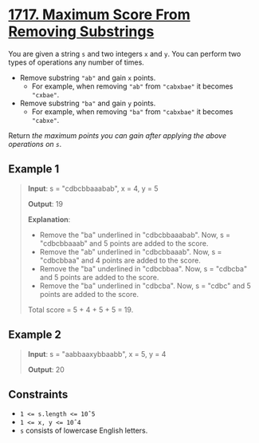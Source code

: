 # [1717. Maximum Score From Removing Substrings](https://leetcode.com/problems/maximum-score-from-removing-substrings)

You are given a string `s` and two integers `x` and `y`. You can perform two types of operations any number of times.

- Remove substring `"ab"` and gain `x` points.
  - For example, when removing `"ab"` from `"cabxbae"` it becomes `"cxbae"`.
- Remove substring `"ba"` and gain `y` points.
  - For example, when removing `"ba"` from `"cabxbae"` it becomes `"cabxe"`.

Return *the maximum points you can gain after applying the above operations on `s`*.

 

## Example 1

> **Input**: s = "cdbcbbaaabab", x = 4, y = 5
>
> **Output**: 19
>
> **Explanation**:
>
> - Remove the "ba" underlined in "cdbcbbaaabab". Now, s = "cdbcbbaaab" and 5 points are added to the score.
> - Remove the "ab" underlined in "cdbcbbaaab". Now, s = "cdbcbbaa" and 4 points are added to the score.
> - Remove the "ba" underlined in "cdbcbbaa". Now, s = "cdbcba" and 5 points are added to the score.
> - Remove the "ba" underlined in "cdbcba". Now, s = "cdbc" and 5 points are added to the score.
>
> Total score = 5 + 4 + 5 + 5 = 19.

## Example 2

> **Input**: s = "aabbaaxybbaabb", x = 5, y = 4
>
> **Output**: 20

## Constraints

- `1 <= s.length <= 10ˆ5`
- `1 <= x, y <= 10ˆ4`
- `s` consists of lowercase English letters.